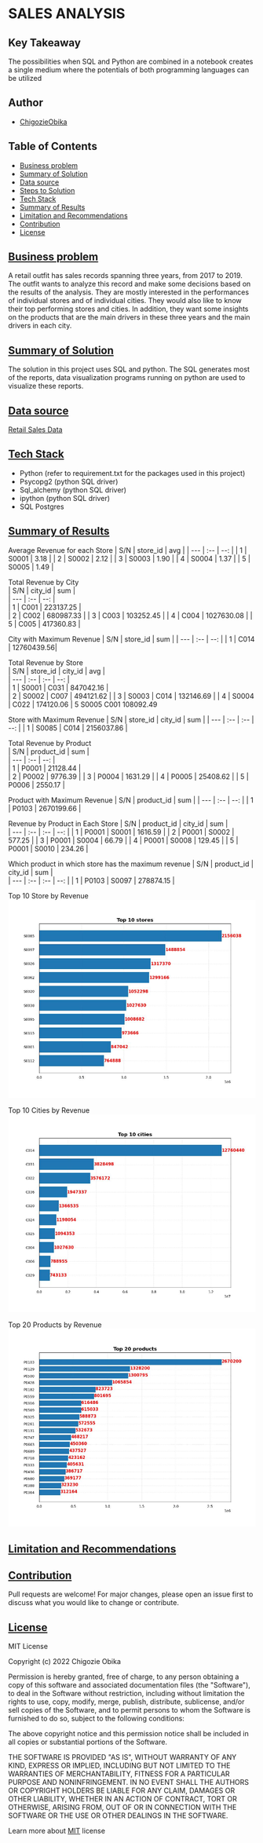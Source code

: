 # SALES ANALYSIS


## Key Takeaway
The possibilities when SQL and Python are combined in a notebook creates a single medium where the potentials of both programming languages can be utilized

## Author
- [ChigozieObika](https://www.github.com/ChigozieObika)

## Table of Contents

  - [Business problem](#business-problem)
  - [Summary of Solution](#summary-of-solution)
  - [Data source](#data-source)
  - [Steps to Solution](#steps-to-solution)
  - [Tech Stack](#tech-stack)
  - [Summary of Results](#summary-of-results)
  - [Limitation and Recommendations](#limitation-and-recommendations)
  - [Contribution](#contribution)
  - [License](#license)

 ## [Business problem](#business-problem)
A retail outfit has sales records spanning three years, from 2017 to 2019. The outfit wants to analyze this record and make some decisions based on the results of the analysis. They are mostly interested in the performances of individual stores and of individual cities. They would also like to know their top performing stores and cities. In addition, they want some insights on the products that are the main drivers in these three years and the main drivers in each city.

## [Summary of Solution](#summary-of-solution)
The solution in this project uses SQL and python. The SQL generates most of the reports, data visualization programs running on python are used to visualize these reports.

## [Data source](#data-source)
[Retail Sales Data](https://www.kaggle.com/datasets/berkayalan/retail-sales-data)

## [Tech Stack](#tech-stack)
- Python (refer to requirement.txt for the packages used in this project)
- Psycopg2 (python SQL driver)
- Sql_alchemy (python SQL driver)
- ipython (python SQL driver)
- SQL Postgres

## [Summary of Results](#summary-of-results)

Average Revenue for each Store
| S/N | store_id | avg |
| --- | :--      | --: |
| 1 | S0001 | 3.18 |
| 2 | S0002 | 2.12 |
| 3 | S0003 | 1.90 |
| 4 | S0004 | 1.37 |
| 5 | S0005 | 1.49 |


Total Revenue by City                 
| S/N | city_id | sum |               
| --- | :--      | --: |              
| 1 | C001 | 223137.25 |              
| 2 | C002 | 680987.33 |
| 3 | C003 | 103252.45 |
| 4 | C004 | 1027630.08 |
| 5 | C005 | 417360.83 |

City with Maximum Revenue
| S/N | store_id | sum |
| --- | :--      | --: |
| 1 | C014 | 12760439.56|


Total Revenue by Store                
| S/N | store_id | city_id | avg |    
| --- | :--      | :--     | --: |    
| 1 | S0001 | C031 | 847042.16 |      
| 2 | S0002 | C007 | 494121.62 |
| 3 | S0003 | C014 | 132146.69 |
| 4 | S0004 | C022 | 174120.06 |
5    S0005    C001  108092.49

Store with Maximum Revenue
| S/N | store_id | city_id | sum |
| --- | :--      | :--     | --: |
| 1 | S0085 | C014 | 2156037.86 |


Total Revenue by Product              
| S/N | product_id | sum |            
| --- | :--        | --: |            
| 1 | P0001 | 21128.44 |                         
| 2 | P0002 | 9776.39 |
| 3 | P0004 | 1631.29 |
| 4 | P0005 | 25408.62 |
| 5 | P0006 | 2550.17 |

Product with Maximum Revenue
| S/N | product_id | sum |
| --- | :--        | --: |
| 1 | P0103 | 2670199.66 |
     

Revenue by Product in Each Store
| S/N | product_id | city_id | sum |    
| --- | :--      | :--     | --: | 
| 1 | P0001 | S0001 | 1616.59 |
| 2 | P0001 | S0002 | 577.25 |
| 3 | P0001 | S0004 | 66.79 |
| 4 | P0001 | S0008 | 129.45 |
| 5 | P0001 | S0010 | 234.26 |

Which product in which store has the maximum revenue
| S/N | product_id | city_id | sum |    
| --- | :--      | :--     | --: | 
| 1 | P0103 | S0097 | 278874.15 |

Top 10 Store by Revenue
![Top 10 Stores](plots/Top_10_stores.jpg)

Top 10 Cities by Revenue
![Top 10 Cities](plots/Top_10_cities.jpg)

Top 20 Products by Revenue
![Top 20 Products](plots/Top_20_products.jpg)


## [Limitation and Recommendations](#limitation-and-recommendations)

## [Contribution](#contribution)

Pull requests are welcome! For major changes, please open an issue first to discuss what you would like to change or contribute.

## [License](#license)

MIT License

Copyright (c) 2022 Chigozie Obika

Permission is hereby granted, free of charge, to any person obtaining a copy
of this software and associated documentation files (the "Software"), to deal
in the Software without restriction, including without limitation the rights
to use, copy, modify, merge, publish, distribute, sublicense, and/or sell
copies of the Software, and to permit persons to whom the Software is
furnished to do so, subject to the following conditions:

The above copyright notice and this permission notice shall be included in all
copies or substantial portions of the Software.

THE SOFTWARE IS PROVIDED "AS IS", WITHOUT WARRANTY OF ANY KIND, EXPRESS OR
IMPLIED, INCLUDING BUT NOT LIMITED TO THE WARRANTIES OF MERCHANTABILITY,
FITNESS FOR A PARTICULAR PURPOSE AND NONINFRINGEMENT. IN NO EVENT SHALL THE
AUTHORS OR COPYRIGHT HOLDERS BE LIABLE FOR ANY CLAIM, DAMAGES OR OTHER
LIABILITY, WHETHER IN AN ACTION OF CONTRACT, TORT OR OTHERWISE, ARISING FROM,
OUT OF OR IN CONNECTION WITH THE SOFTWARE OR THE USE OR OTHER DEALINGS IN THE
SOFTWARE.

Learn more about [MIT](https://choosealicense.com/licenses/mit/) license







